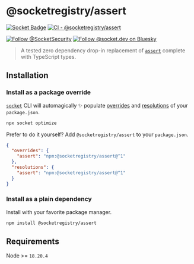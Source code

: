 # @socketregistry/assert

[![Socket Badge](https://socket.dev/api/badge/npm/package/@socketregistry/assert)](https://socket.dev/npm/package/@socketregistry/assert)
[![CI - @socketregistry/assert](https://github.com/SocketDev/socket-registry/actions/workflows/ci.yml/badge.svg)](https://github.com/SocketDev/socket-registry/actions/workflows/ci.yml)

[![Follow @SocketSecurity](https://img.shields.io/twitter/follow/SocketSecurity?style=social)](https://twitter.com/SocketSecurity)
[![Follow @socket.dev on Bluesky](https://img.shields.io/badge/Follow-@socket.dev-1DA1F2?style=social&logo=bluesky)](https://bsky.app/profile/socket.dev)

> A tested zero dependency drop-in replacement of
> [`assert`](https://socket.dev/npm/package/assert) complete with TypeScript
> types.

## Installation

### Install as a package override

[`socket`](https://socket.dev/npm/package/socket) CLI will automagically ✨
populate
[overrides](https://docs.npmjs.com/cli/v9/configuring-npm/package-json#overrides)
and [resolutions](https://yarnpkg.com/configuration/manifest#resolutions) of
your `package.json`.

```sh
npx socket optimize
```

Prefer to do it yourself? Add `@socketregistry/assert` to your `package.json`.

```json
{
  "overrides": {
    "assert": "npm:@socketregistry/assert@^1"
  },
  "resolutions": {
    "assert": "npm:@socketregistry/assert@^1"
  }
}
```

### Install as a plain dependency

Install with your favorite package manager.

```sh
npm install @socketregistry/assert
```

## Requirements

Node >= `18.20.4`
